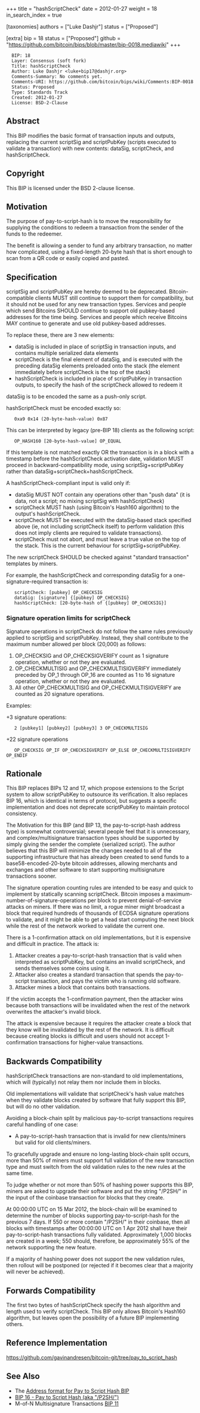 +++
title = "hashScriptCheck"
date = 2012-01-27
weight = 18
in_search_index = true

[taxonomies]
authors = ["Luke Dashjr"]
status = ["Proposed"]

[extra]
bip = 18
status = ["Proposed"]
github = "https://github.com/bitcoin/bips/blob/master/bip-0018.mediawiki"
+++

``` 
  BIP: 18
  Layer: Consensus (soft fork)
  Title: hashScriptCheck
  Author: Luke Dashjr <luke+bip17@dashjr.org>
  Comments-Summary: No comments yet.
  Comments-URI: https://github.com/bitcoin/bips/wiki/Comments:BIP-0018
  Status: Proposed
  Type: Standards Track
  Created: 2012-01-27
  License: BSD-2-Clause
```

## Abstract

This BIP modifies the basic format of transaction inputs and outputs,
replacing the current scriptSig and scriptPubKey (scripts executed to
validate a transaction) with new contents: dataSig, scriptCheck, and
hashScriptCheck.

## Copyright

This BIP is licensed under the BSD 2-clause license.

## Motivation

The purpose of pay-to-script-hash is to move the responsibility for
supplying the conditions to redeem a transaction from the sender of the
funds to the redeemer.

The benefit is allowing a sender to fund any arbitrary transaction, no
matter how complicated, using a fixed-length 20-byte hash that is short
enough to scan from a QR code or easily copied and pasted.

## Specification

scriptSig and scriptPubKey are hereby deemed to be deprecated.
Bitcoin-compatible clients MUST still continue to support them for
compatibility, but it should not be used for any new transaction types.
Services and people which send Bitcoins SHOULD continue to support old
pubkey-based addresses for the time being. Services and people which
receive Bitcoins MAY continue to generate and use old pubkey-based
addresses.

To replace these, there are 3 new elements:

  - dataSig is included in place of scriptSig in transaction inputs, and
    contains multiple serialized data elements
  - scriptCheck is the final element of dataSig, and is executed with
    the preceding dataSig elements preloaded onto the stack (the element
    immediately before scriptCheck is the top of the stack)
  - hashScriptCheck is included in place of scriptPubKey in transaction
    outputs, to specify the hash of the scriptCheck allowed to redeem it

dataSig is to be encoded the same as a push-only script.

hashScriptCheck must be encoded exactly so:

`   0xa9 0x14 (20-byte-hash-value) 0x87`

This can be interpreted by legacy (pre-BIP 18) clients as the following
script:

`   OP_HASH160 [20-byte-hash-value] OP_EQUAL`

If this template is not matched exactly OR the transaction is in a block
with a timestamp before the hashScriptCheck activation date, validation
MUST proceed in backward-compatibility mode, using
scriptSig+scriptPubKey rather than dataSig+scriptCheck+hashScriptCheck.

A hashScriptCheck-compliant input is valid only if:

  - dataSig MUST NOT contain any operations other than "push data" (it
    is data, not a script; no mixing scriptSig with hashScriptCheck)
  - scriptCheck MUST hash (using Bitcoin's Hash160 algorithm) to the
    output's hashScriptCheck.
  - scriptCheck MUST be executed with the dataSig-based stack specified
    above (ie, not including scriptCheck itself) to perform validation
    (this does not imply clients are required to validate transactions).
  - scriptCheck must not abort, and must leave a true value on the top
    of the stack. This is the current behaviour for
    scriptSig+scriptPubKey.

The new scriptCheck SHOULD be checked against "standard transaction"
templates by miners.

For example, the hashScriptCheck and corresponding dataSig for a
one-signature-required transaction is:

`   scriptCheck: [pubkey] OP_CHECKSIG`  
`   dataSig: [signature] {[pubkey] OP_CHECKSIG}`  
`   hashScriptCheck: [20-byte-hash of {[pubkey] OP_CHECKSIG}]`

### Signature operation limits for scriptCheck

Signature operations in scriptCheck do not follow the same rules
previously applied to scriptSig and scriptPubKey. Instead, they shall
contribute to the maximum number allowed per block (20,000) as follows:

1.  OP\_CHECKSIG and OP\_CHECKSIGVERIFY count as 1 signature operation,
    whether or not they are evaluated.
2.  OP\_CHECKMULTISIG and OP\_CHECKMULTISIGVERIFY immediately preceded
    by OP\_1 through OP\_16 are counted as 1 to 16 signature operation,
    whether or not they are evaluated.
3.  All other OP\_CHECKMULTISIG and OP\_CHECKMULTISIGVERIFY are counted
    as 20 signature operations.

Examples:

\+3 signature operations:

`   2 [pubkey1] [pubkey2] [pubkey3] 3 OP_CHECKMULTISIG`

\+22 signature operations

`   OP_CHECKSIG OP_IF OP_CHECKSIGVERIFY OP_ELSE OP_CHECKMULTISIGVERIFY OP_ENDIF`

## Rationale

This BIP replaces BIPs 12 and 17, which propose extensions to the Script
system to allow scriptPubKey to outsource its verification. It also
replaces BIP 16, which is identical in terms of protocol, but suggests a
specific implementation and does not deprecate scriptPubKey to maintain
protocol consistency.

The Motivation for this BIP (and BIP 13, the pay-to-script-hash address
type) is somewhat controversial; several people feel that it is
unnecessary, and complex/multisignature transaction types should be
supported by simply giving the sender the complete {serialized script}.
The author believes that this BIP will minimize the changes needed to
all of the supporting infrastructure that has already been created to
send funds to a base58-encoded-20-byte bitcoin addresses, allowing
merchants and exchanges and other software to start supporting
multisignature transactions sooner.

The signature operation counting rules are intended to be easy and quick
to implement by statically scanning scriptCheck. Bitcoin imposes a
maximum-number-of-signature-operations per block to prevent
denial-of-service attacks on miners. If there was no limit, a rogue
miner might broadcast a block that required hundreds of thousands of
ECDSA signature operations to validate, and it might be able to get a
head start computing the next block while the rest of the network worked
to validate the current one.

There is a 1-confirmation attack on old implementations, but it is
expensive and difficult in practice. The attack is:

1.  Attacker creates a pay-to-script-hash transaction that is valid when
    interpreted as scriptPubKey, but contains an invalid scriptCheck,
    and sends themselves some coins using it.
2.  Attacker also creates a standard transaction that spends the
    pay-to-script transaction, and pays the victim who is running old
    software.
3.  Attacker mines a block that contains both transactions.

If the victim accepts the 1-confirmation payment, then the attacker wins
because both transactions will be invalidated when the rest of the
network overwrites the attacker's invalid block.

The attack is expensive because it requires the attacker create a block
that they know will be invalidated by the rest of the network. It is
difficult because creating blocks is difficult and users should not
accept 1-confirmation transactions for higher-value transactions.

## Backwards Compatibility

hashScriptCheck transactions are non-standard to old implementations,
which will (typically) not relay them nor include them in blocks.

Old implementations will validate that scriptCheck's hash value matches
when they validate blocks created by software that fully support this
BIP, but will do no other validation.

Avoiding a block-chain split by malicious pay-to-script transactions
requires careful handling of one case:

  - A pay-to-script-hash transaction that is invalid for new
    clients/miners but valid for old clients/miners.

To gracefully upgrade and ensure no long-lasting block-chain split
occurs, more than 50% of miners must support full validation of the new
transaction type and must switch from the old validation rules to the
new rules at the same time.

To judge whether or not more than 50% of hashing power supports this
BIP, miners are asked to upgrade their software and put the string
"/P2SH/" in the input of the coinbase transaction for blocks that they
create.

At 00:00:00 UTC on 15 Mar 2012, the block-chain will be examined to
determine the number of blocks supporting pay-to-script-hash for the
previous 7 days. If 550 or more contain "/P2SH/" in their coinbase, then
all blocks with timestamps after 00:00:00 UTC on 1 Apr 2012 shall have
their pay-to-script-hash transactions fully validated. Approximately
1,000 blocks are created in a week; 550 should, therefore, be
approximately 55% of the network supporting the new feature.

If a majority of hashing power does not support the new validation
rules, then rollout will be postponed (or rejected if it becomes clear
that a majority will never be achieved).

## Forwards Compatibility

The first two bytes of hashScriptCheck specify the hash algorithm and
length used to verify scriptCheck. This BIP only allows Bitcoin's
Hash160 algorithm, but leaves open the possibility of a future BIP
implementing others.

## Reference Implementation

<https://github.com/gavinandresen/bitcoin-git/tree/pay_to_script_hash>

## See Also

  - The [Address format for Pay to Script Hash
    BIP](/13)
  - [BIP 16 - Pay to Script Hash (aka
    "/P2SH/")](/16)
  - M-of-N Multisignature Transactions [BIP
    11](/11)
